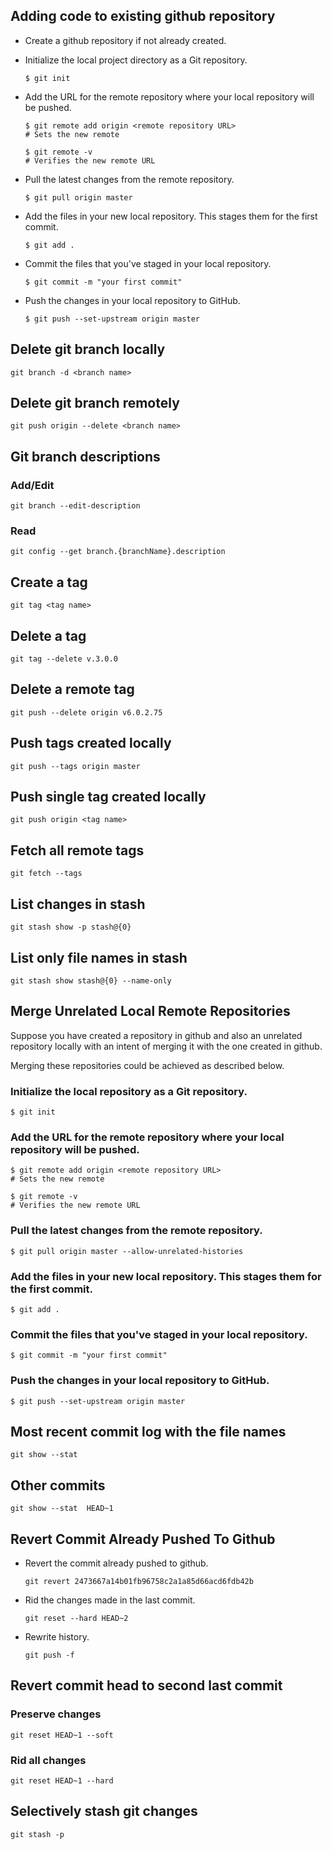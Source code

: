 ## Adding code to existing github repository

- Create a github repository if not already created.

- Initialize the local project directory as a Git repository.
  ```
  $ git init
  ```

- Add the URL for the remote repository where your local repository will be pushed.
  ```
  $ git remote add origin <remote repository URL>
  # Sets the new remote

  $ git remote -v
  # Verifies the new remote URL
  ```

- Pull the latest changes from the remote repository.
  ```
  $ git pull origin master
  ```

- Add the files in your new local repository. This stages them for the first commit.
  ```
  $ git add .
  ```

- Commit the files that you've staged in your local repository.
  ```
  $ git commit -m "your first commit"
  ```

- Push the changes in your local repository to GitHub.
  ```
  $ git push --set-upstream origin master
  ```

## Delete git branch locally

```
git branch -d <branch name>
```

## Delete git branch remotely

```
git push origin --delete <branch name>
```

## Git branch descriptions

### Add/Edit

`git branch --edit-description`

### Read

`git config --get branch.{branchName}.description`


## Create a tag

```
git tag <tag name>
```

## Delete a tag

```
git tag --delete v.3.0.0
```

## Delete a remote tag

```
git push --delete origin v6.0.2.75
```

## Push tags created locally
```
git push --tags origin master
```

## Push single tag created locally

```
git push origin <tag name>
```

## Fetch all remote tags

```
git fetch --tags
```

## List changes in stash

```
git stash show -p stash@{0}
```

## List only file names in stash

```
git stash show stash@{0} --name-only
```

## Merge Unrelated Local Remote Repositories

Suppose you have created a repository in github and also an unrelated repository locally with an intent of merging it with the one created in github.

Merging these repositories could be achieved as described below.

### Initialize the local repository as a Git repository.

`$ git init`

### Add the URL for the remote repository where your local repository will be pushed.

```
$ git remote add origin <remote repository URL>
# Sets the new remote

$ git remote -v
# Verifies the new remote URL
```

### Pull the latest changes from the remote repository.
```
$ git pull origin master --allow-unrelated-histories
```

### Add the files in your new local repository. This stages them for the first commit.
```
$ git add .
```

### Commit the files that you've staged in your local repository.
```
$ git commit -m "your first commit"
```

### Push the changes in your local repository to GitHub.
```
$ git push --set-upstream origin master
```

## Most recent commit log with the file names

```
git show --stat 
```

## Other commits

```
git show --stat  HEAD~1
```

## Revert Commit Already Pushed To Github

- Revert the commit already pushed to github.
  ```
  git revert 2473667a14b01fb96758c2a1a85d66acd6fdb42b
  ```

- Rid the changes made in the last commit.
  ```
  git reset --hard HEAD~2
  ```

- Rewrite history.
  ```
  git push -f
  ```

## Revert commit head to second last commit

### Preserve changes

```
git reset HEAD~1 --soft
```

### Rid all changes

```
git reset HEAD~1 --hard
```

## Selectively stash git changes

```
git stash -p
```
